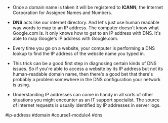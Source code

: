 - Once a domain name is taken it will be registered to **ICANN**, the Internet Corporation for Assigned Names and Numbers.

- **DNS** acts like our internet directory. And let's just use human readable way words to map to an IP address. The computer doesn't know what Google.com is. It only knows how to get to an IP address with DNS. It's able to map Google's IP address with Google.com.

- Every time you go on a website, your computer is performing a DNS lookup to find the IP address of the website name you typed in.

- This trick can be a good first step in diagnosing certain kinds of DNS issues. So if you're able to access a website by its IP address but not its human-readable domain name, then there's a good bet that there's probably a problem somewhere in the DNS configuration your network is using.

- Understanding IP addresses can come in handy in all sorts of other situations you might encounter as an IT support specialist. The source of internet requests is usually identified by IP addresses in server logs.


#ip-address #domain #course1-module4 #dns
